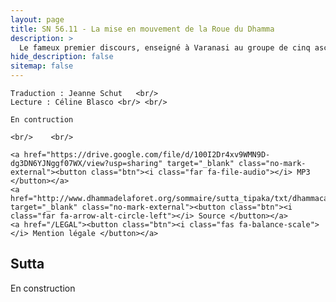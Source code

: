 ```yaml
---
layout: page
title: SN 56.11 - La mise en mouvement de la Roue du Dhamma
description: >
  Le fameux premier discours, enseigné à Varanasi au groupe de cinq ascètes. Il commence par rejeter les extrêmes de l'ascèse et de l'indulgence et recommande la voie médiane du chemin octuple. Ensuite, il définit les quatre nobles vérités et les analyse sous douze aspects. Cela se termine avec le Vénérable Kondañña devenant la première personne en dehors du Bouddha à réaliser le Dhamma.
hide_description: false
sitemap: false
---
```


<div class="center">

    Traduction : Jeanne Schut   <br/>
    Lecture : Céline Blasco <br/> <br/>

    En contruction

    <br/>    <br/>

    <a href="https://drive.google.com/file/d/100I2Dr4xv9WMN9D-dg3DN6YJNggf07WX/view?usp=sharing" target="_blank" class="no-mark-external"><button class="btn"><i class="far fa-file-audio"></i> MP3 </button></a>
    <a href="http://www.dhammadelaforet.org/sommaire/sutta_tipaka/txt/dhammacakkappavattana_js.html" target="_blank" class="no-mark-external"><button class="btn"><i class="far fa-arrow-alt-circle-left"></i> Source </button></a>
    <a href="/LEGAL"><button class="btn"><i class="fas fa-balance-scale"></i> Mention légale </button></a>

</div>

## Sutta

En construction

